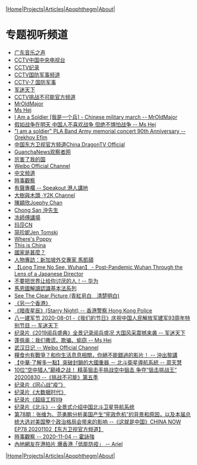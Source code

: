 |[Home](/README.md)|[Projects](/projects.md)|[Articles](/articles.md)|[Apophthegm](/apophthegm.md)|[About](/about.md)|

# 专题视听频道  

- [广东音乐之声](https://www.qingting.fm/radios/1260/)  
- [CCTV中国中央电视台](https://www.youtube.com/user/zhongguohaogequ)  
- [CCTV纪录](https://www.youtube.com/channel/UCAYkj2Fz9EvAe2fGJEGMXnQ)  
- [CCTV国防军事频道](https://tv.cctv.com/cctv7/index.shtml)  
- [CCTV-7 国防军事](https://tv.cctv.com/live/cctv7/)  
- [军迷天下](https://www.youtube.com/user/militarycntv)  
- [CCTV挑战不可能官方频道](https://www.youtube.com/channel/UC3HLhJGcc_0Vse2UncGnxcQ)  
- [MrOldMajor](https://www.youtube.com/channel/UCA3l6zrqo85jdxOlj9xVveg)  
- [Ms Hej](https://www.youtube.com/channel/UCvH_kUmAVDP3gyOcfybyqug)  
- [I Am a Soldier [我是一个兵] - Chinese military march --  MrOldMajor](https://www.youtube.com/watch?v=nZmwW3ddkAY)  
- [假如战争在明天 中国人不喜欢战争 但绝不惧怕战争 -- Ms Hej](https://www.youtube.com/watch?v=fDPKNLI6f34)  
- ["I am a soldier" PLA Band Army memorial concert 90th Anniversary --  Orekhov Efim
](https://www.youtube.com/watch?v=vRNw3PfKO_A)  
- [中国东方卫视官方频道China DragonTV Official](https://www.youtube.com/channel/UCJ06BguWKS5GJsEue7u79PQ)  
- [GuanchaNews观察者网](https://www.youtube.com/channel/UCJncdiH3BQUBgCroBmhsUhQ)  
- [厉害了我的国](https://www.youtube.com/channel/UC0zGScLEqQ_ggw23iIBIZoA)  
- [Weibo Official Channel](https://www.youtube.com/channel/UCpU9eMYJE6o2CnqDmKF0g8A)  
- [中文频道](https://www.youtube.com/channel/UCRTGWdUUzPelVPTLKd5OhQA)  
- [時事觀察](http://www.singtao.tv/main/category/newsreport/situation/)  
- [有聲專欄 -- Speakout 港人講地](https://www.youtube.com/playlist?list=PL50ryNxlMBN5kwOJ_DvTeNXhBrQRbm9N6)  
- [大樹與木頭 ‧Y2K Channel](https://www.youtube.com/channel/UCFfLWSnUCblI4Lpsph7H1lA)  
- [陳穎欣Joephy Chan](https://www.youtube.com/channel/UCvlBe-TQfjLFINSSYQt9Tjg)  
- [Chong San 沖先生](https://www.youtube.com/channel/UCsGqE-IVUCwyyi_WRsvVLJg)  
- [冼師傅講場](https://www.youtube.com/channel/UCFRBCHEqZNJ2Rb1IjrCC8Zw)  
- [玛莎CN](https://www.youtube.com/channel/UCmSefgK3FoLgyIJ25kjJ83g)  
- [简珍妮Jen Tomski ](https://www.youtube.com/channel/UCl8bWkHJc6v4S8FIqNHWQOQ)  
- [Where's Poppy](https://www.youtube.com/channel/UCAy4rN2oe57nR-NJzkm3qvw)  
- [This is China](https://samiux.blogspot.com/2016/09/video-this-is-china.html)  
- [國家是甚麼？](https://samiux.blogspot.com/2018/06/blog-post_14.html)  
- [人物專訪：新加坡外交專家 馬凱碩](https://samiux.blogspot.com/2018/08/blog-post_13.html)  
- [【Long Time No See, Wuhan】 - Post-Pandemic Wuhan Through the Lens of a Japanese Director](https://samiux.blogspot.com/2020/07/long-time-no-see-wuhan-post-pandemic.html)  
- [ 不要把世界让给你讨厌的人！-- 华为 ](https://samiux.blogspot.com/2020/07/blog-post_30.html)  
- [馬恩國解讀認識基本法系列](https://samiux.blogspot.com/2018/08/blog-post_1.html)  
- [See The Clear Picture (青紅皂白　清楚明白)](https://samiux.blogspot.com/2020/01/so-called-peaceful-demands-changed-to.html)  
- [《另一个香港》](https://samiux.blogspot.com/2020/05/blog-post_18.html)  
- [《暗夜星辰》(Starry Night) -- 香港警察 Hong Kong Police](https://samiux.blogspot.com/2020/07/starry-night-hong-kong-police.html)  
- [八一建军节 2020-08-01 -《我们的节日》庆祝中国人民解放军建军93周年特别节目 -- 军迷天下](https://samiux.blogspot.com/2020/08/2020-08-01-93.html)  
- [纪录片《2019阅兵盛典》全景记录阅兵盛况 大国风采震撼来袭 -- 军迷天下](https://www.youtube.com/watch?v=RD7ft6Ll5Dw)  
- [蓬佩奥：我们撒谎、欺骗、偷窃 --  Ms Hej](https://www.youtube.com/watch?v=DKGU6ENYFA4)  
- [武汉日记 -- Weibo Official Channel](https://samiux.blogspot.com/2020/08/weibo-official-channel.html)  
- [糧食也有戰爭？和你生活息息相關，你絕不能錯過的影片！ -- 沖出黎講](https://www.youtube.com/watch?v=sCvi5gsMYDI)  
- [【中華‧了解多一點】突破封鎖的大國重器 － 北斗衛星導航系統 -- 周天慧](https://hkgpao.com/articles/1015111)  
- [10位“空中猎人”巅峰之战！ 精英狙击手挑战空中狙击 争夺“狙击挑战王” 20200830 --《挑战不可能》第五季](https://www.youtube.com/watch?v=ZuayIXXgN8w)  
- [纪录片《同心战“疫”》](https://samiux.blogspot.com/2020/09/blog-post.html)  
- [纪录片《大数据时代》](https://samiux.blogspot.com/2020/09/blog-post_12.html)  
- [纪录片《超级工程Ⅲ》](https://samiux.blogspot.com/2020/09/blog-post_5.html)  
- [纪录片《北斗》-- 全景式介绍中国北斗卫星导航系统](https://samiux.blogspot.com/2020/10/blog-post_66.html)  
- [第78期：张维为、范勇鹏分析美国产生“宪政危机”的背景和原因，以及本届总统大选对美国整个政治格局会带来的影响 --《这就是中国》CHINA NOW EP78 20201102【东方卫视官方频道】](https://samiux.blogspot.com/2020/11/78-china-now-ep78-20201102.html)  
- [時事觀察 -- 2020-11-04 -- 霍詠強](https://samiux.blogspot.com/2020/11/2020-11-04.html)  
- [內地網友在港拍片 爆香港「低能防疫」 -- Ariel](https://www.bastillepost.com/hongkong/article/7521157-%e5%85%a7%e5%9c%b0%e7%b6%b2%e5%8f%8b%e5%9c%a8%e6%b8%af%e6%8b%8d%e7%89%87-%e7%88%86%e9%a6%99%e6%b8%af%e3%80%8c%e4%bd%8e%e8%83%bd%e9%98%b2%e7%96%ab%e3%80%8d)  

|[Home](/README.md)|[Projects](/projects.md)|[Articles](/articles.md)|[Apophthegm](/apophthegm.md)|[About](/about.md)|

